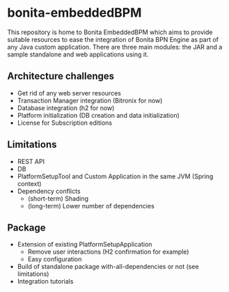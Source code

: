 # bonita-embeddedBPM

This repository is home to Bonita EmbeddedBPM which aims to provide suitable resources to ease the integration of Bonita BPN Engine as part of any Java custom application. There are three main modules: the JAR and a sample standalone and web applications using it.

## Architecture challenges

- Get rid of any web server resources
- Transaction Manager integration (Bitronix for now)
- Database integration (h2 for now)
- Platform initialization (DB creation and data initialization)
- License for Subscription editions

## Limitations

- REST API
- DB
- PlatformSetupTool and Custom Application in the same JVM (Spring context)
- Dependency conflicts
    * (short-term) Shading
    * (long-term) Lower number of dependencies

## Package

- Extension of existing PlatformSetupApplication
    * Remove user interactions (H2 confirmation for example)
    * Easy configuration
- Build of standalone package with-all-dependencies or not (see limitations)
- Integration tutorials
